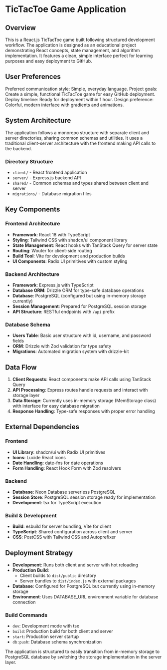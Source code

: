 # TicTacToe Game Application

## Overview

This is a React.js TicTacToe game built following structured development workflow. The application is designed as an educational project demonstrating React concepts, state management, and algorithm implementation. It features a clean, simple interface perfect for learning purposes and easy deployment to GitHub.

## User Preferences

Preferred communication style: Simple, everyday language.
Project goals: Create a simple, functional TicTacToe game for easy GitHub deployment.
Deploy timeline: Ready for deployment within 1 hour.
Design preference: Colorful, modern interface with gradients and animations.

## System Architecture

The application follows a monorepo structure with separate client and server directories, sharing common schemas and utilities. It uses a traditional client-server architecture with the frontend making API calls to the backend.

### Directory Structure
- `client/` - React frontend application
- `server/` - Express.js backend API
- `shared/` - Common schemas and types shared between client and server
- `migrations/` - Database migration files

## Key Components

### Frontend Architecture
- **Framework**: React 18 with TypeScript
- **Styling**: Tailwind CSS with shadcn/ui component library
- **State Management**: React hooks with TanStack Query for server state
- **Routing**: Wouter for client-side routing
- **Build Tool**: Vite for development and production builds
- **UI Components**: Radix UI primitives with custom styling

### Backend Architecture
- **Framework**: Express.js with TypeScript
- **Database ORM**: Drizzle ORM for type-safe database operations
- **Database**: PostgreSQL (configured but using in-memory storage currently)
- **Session Management**: Prepared for PostgreSQL session storage
- **API Structure**: RESTful endpoints with `/api` prefix

### Database Schema
- **Users Table**: Basic user structure with id, username, and password fields
- **ORM**: Drizzle with Zod validation for type safety
- **Migrations**: Automated migration system with drizzle-kit

## Data Flow

1. **Client Requests**: React components make API calls using TanStack Query
2. **API Processing**: Express routes handle requests and interact with storage layer
3. **Data Storage**: Currently uses in-memory storage (MemStorage class) with interface for easy database migration
4. **Response Handling**: Type-safe responses with proper error handling

## External Dependencies

### Frontend
- **UI Library**: shadcn/ui with Radix UI primitives
- **Icons**: Lucide React icons
- **Date Handling**: date-fns for date operations
- **Form Handling**: React Hook Form with Zod resolvers

### Backend
- **Database**: Neon Database serverless PostgreSQL
- **Session Store**: PostgreSQL session storage ready for implementation
- **Development**: tsx for TypeScript execution

### Build & Development
- **Build**: esbuild for server bundling, Vite for client
- **TypeScript**: Shared configuration across client and server
- **CSS**: PostCSS with Tailwind CSS and Autoprefixer

## Deployment Strategy

- **Development**: Runs both client and server with hot reloading
- **Production Build**: 
  - Client builds to `dist/public` directory
  - Server bundles to `dist/index.js` with external packages
- **Database**: Configured for PostgreSQL but currently using in-memory storage
- **Environment**: Uses DATABASE_URL environment variable for database connection

### Build Commands
- `dev`: Development mode with tsx
- `build`: Production build for both client and server
- `start`: Production server startup
- `db:push`: Database schema synchronization

The application is structured to easily transition from in-memory storage to PostgreSQL database by switching the storage implementation in the server layer.